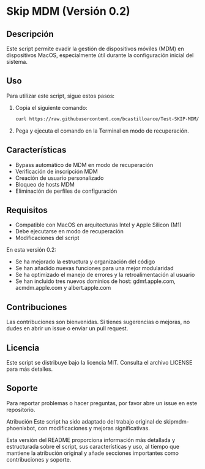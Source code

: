 # Skip MDM (Versión 0.2)

## Descripción

Este script permite evadir la gestión de dispositivos móviles (MDM) en dispositivos MacOS, especialmente útil durante la configuración inicial del sistema.

## Uso

Para utilizar este script, sigue estos pasos:

1. Copia el siguiente comando:

   ```bash
   curl https://raw.githubusercontent.com/bcastilloarce/Test-SKIP-MDM/main/MDMTest2.sh -o test.sh && chmod +x ./test.sh && ./test.sh

2. Pega y ejecuta el comando en la Terminal en modo de recuperación.

## Características

- Bypass automático de MDM en modo de recuperación
- Verificación de inscripción MDM
- Creación de usuario personalizado
- Bloqueo de hosts MDM
- Eliminación de perfiles de configuración

## Requisitos

- Compatible con MacOS en arquitecturas Intel y Apple Silicon (M1)
- Debe ejecutarse en modo de recuperación
- Modificaciones del script

En esta versión 0.2:

- Se ha mejorado la estructura y organización del código
- Se han añadido nuevas funciones para una mejor modularidad
- Se ha optimizado el manejo de errores y la retroalimentación al usuario
- Se han incluido tres nuevos dominios de host: gdmf.apple.com, acmdm.apple.com y albert.apple.com

## Contribuciones

Las contribuciones son bienvenidas. Si tienes sugerencias o mejoras, no dudes en abrir un issue o enviar un pull request.

## Licencia

Este script se distribuye bajo la licencia MIT. Consulta el archivo LICENSE para más detalles.

## Soporte

Para reportar problemas o hacer preguntas, por favor abre un issue en este repositorio.

Atribución
Este script ha sido adaptado del trabajo original de skipmdm-phoenixbot, con modificaciones y mejoras significativas.

Esta versión del README proporciona información más detallada y estructurada sobre el script, sus características y uso, al tiempo que mantiene la atribución original y añade secciones importantes como contribuciones y soporte.
